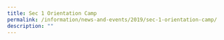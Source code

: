 ```yaml
---
title: Sec 1 Orientation Camp
permalink: /information/news-and-events/2019/sec-1-orientation-camp/
description: ""
---
```

